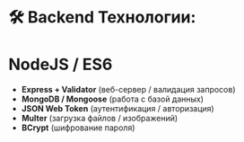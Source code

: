 # 🛠 Backend Технологии:

# NodeJS / ES6

- **Express + Validator** (веб-сервер / валидация запросов)
- **MongoDB / Mongoose** (работа с базой данных)
- **JSON Web Token** (аутентификация / авторизация)
- **Multer** (загрузка файлов / изображений)
- **BCrypt** (шифрование пароля)
